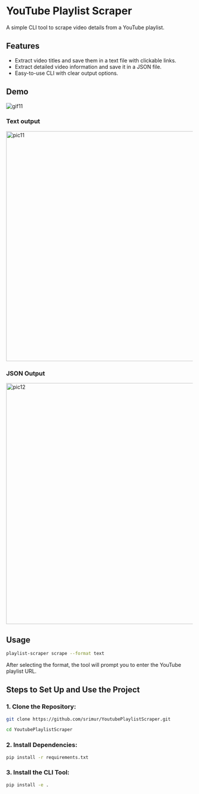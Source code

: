 # YouTube Playlist Scraper

A simple CLI tool to scrape video details from a YouTube playlist. 

## Features
- Extract video titles and save them in a text file with clickable links.
- Extract detailed video information and save it in a JSON file.
- Easy-to-use CLI with clear output options.

## Demo

![gif11](https://github.com/user-attachments/assets/962086dd-35fc-408d-a77e-1676bd56ca24)

### Text output
<img width="619" alt="pic11" src="https://github.com/user-attachments/assets/d1eb6bf9-410e-4226-813d-e7ca85787eca">

### JSON Output
<img width="649" alt="pic12" src="https://github.com/user-attachments/assets/0b84eb9a-f30c-421e-95d4-f56f217cc23d">


## Usage
```bash
playlist-scraper scrape --format text
```
After selecting the format, the tool will prompt you to enter the YouTube playlist URL.

## Steps to Set Up and Use the Project

### 1. Clone the Repository:
```bash
git clone https://github.com/srimur/YoutubePlaylistScraper.git
```
```bash
cd YoutubePlaylistScraper
```

### 2. Install Dependencies:
```bash
pip install -r requirements.txt
```

### 3. Install the CLI Tool:
```bash
pip install -e .
```



